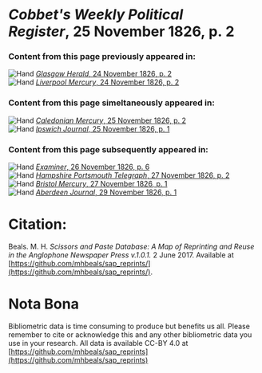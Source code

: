 # *Cobbet's Weekly Political Register*, 25 November 1826, p. 2  
  
### Content from this page previously appeared in:  
![Hand](http://scissorsandpaste.net/wp-content/uploads/2017/06/smallhandpointer.png) [*Glasgow Herald*, 24 November 1826, p. 2](https://mhbeals.github.io/sap_html/Glasgow-Herald/Glasgow-Herald-24-November-1826-p-2)  
![Hand](http://scissorsandpaste.net/wp-content/uploads/2017/06/smallhandpointer.png) [*Liverpool Mercury*, 24 November 1826, p. 2](https://mhbeals.github.io/sap_html/Liverpool-Mercury/Liverpool-Mercury-24-November-1826-p-2)  
  
### Content from this page simeltaneously appeared in:  
![Hand](http://scissorsandpaste.net/wp-content/uploads/2017/06/smallhandpointer.png) [*Caledonian Mercury*, 25 November 1826, p. 2](https://mhbeals.github.io/sap_html/Caledonian-Mercury/Caledonian-Mercury-25-November-1826-p-2)  
![Hand](http://scissorsandpaste.net/wp-content/uploads/2017/06/smallhandpointer.png) [*Ipswich Journal*, 25 November 1826, p. 1](https://mhbeals.github.io/sap_html/Ipswich-Journal/Ipswich-Journal-25-November-1826-p-1)  
  
### Content from this page subsequently appeared in:  
![Hand](http://scissorsandpaste.net/wp-content/uploads/2017/06/smallhandpointer.png) [*Examiner*, 26 November 1826, p. 6](https://mhbeals.github.io/sap_html/Examiner/Examiner-26-November-1826-p-6)  
![Hand](http://scissorsandpaste.net/wp-content/uploads/2017/06/smallhandpointer.png) [*Hampshire Portsmouth Telegraph*, 27 November 1826, p. 2](https://mhbeals.github.io/sap_html/Hampshire-Portsmouth-Telegraph/Hampshire-Portsmouth-Telegraph-27-November-1826-p-2)  
![Hand](http://scissorsandpaste.net/wp-content/uploads/2017/06/smallhandpointer.png) [*Bristol Mercury*, 27 November 1826, p. 1](https://mhbeals.github.io/sap_html/Bristol-Mercury/Bristol-Mercury-27-November-1826-p-1)  
![Hand](http://scissorsandpaste.net/wp-content/uploads/2017/06/smallhandpointer.png) [*Aberdeen Journal*, 29 November 1826, p. 1](https://mhbeals.github.io/sap_html/Aberdeen-Journal/Aberdeen-Journal-29-November-1826-p-1)  


# Citation: 

Beals. M. H. *Scissors and Paste Database: A Map of Reprinting and Reuse in the Anglophone Newspaper Press v.1.0.1.* 2 June 2017. Available at [https://github.com/mhbeals/sap_reprints/](https://github.com/mhbeals/sap_reprints/). 

# Nota Bona

Bibliometric data is time consuming to produce but benefits us all. Please remember to cite or acknowledge this and any other bibliometric data you use in your research. All data is available CC-BY 4.0 at [https://github.com/mhbeals/sap_reprints](https://github.com/mhbeals/sap_reprints)
